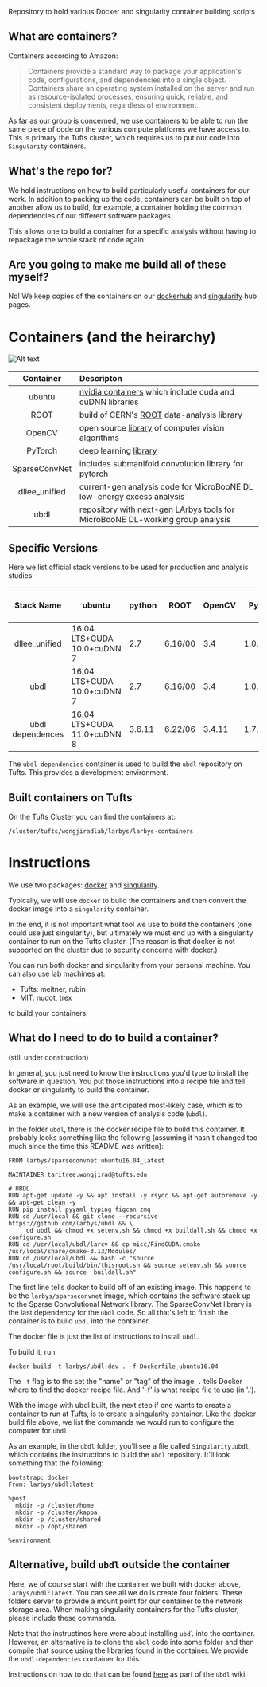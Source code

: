 Repository to hold various Docker and singularity container building scripts


## What are containers?

Containers according to Amazon:

>Containers provide a standard way to package your application's code, configurations, and dependencies into a single object.
>Containers share an operating system installed on the server and run as resource-isolated processes, ensuring quick,
>reliable, and consistent deployments, regardless of environment.

As far as our group is concerned, we use containers to be able to run the same piece of code on
the various compute platforms we have access to.
This is primary the Tufts cluster, which requires us to put our code into `Singularity` containers.

## What's the repo for?

We hold instructions on how to build particularly useful containers for our work.
In addition to packing up the code, containers can be built on top of another allow us to build, for example,
a container holding the common dependencies of our different software packages.

This allows one to build a container for a specific analysis without having to repackage the whole stack of code again.

## Are you going to make me build all of these myself?

No! We keep copies of the containers on our [dockerhub](dockerhub) and [singularity](https://www.singularity-hub.org/collections/2494) hub pages.

# Containers (and the heirarchy)

![Alt text](https://g.gravizo.com/source/custom_mark10?https%3A%2F%2Fraw.githubusercontent.com%2FLArbys%2Flarbys-containers%2Fmaster%2Fcontainer_graph.dot)

| Container | Descripton |
|:---------:|:-----------|
| ubuntu    | [nvidia containers](https://hub.docker.com/r/nvidia/cuda/) which include cuda and cuDNN libraries |
| ROOT      | build of CERN's [ROOT](https://github.com/root-project/root) data-analysis library |
| OpenCV    | open source [library](https://github.com/opencv/opencv) of computer vision algorithms |
| PyTorch   | deep learning [library](https://pytorch.org/) |
| SparseConvNet | includes submanifold convolution library for pytorch |
| dllee_unified   | current-gen analysis code for MicroBooNE DL low-energy excess analysis |
| ubdl      | repository with next-gen LArbys tools for MicroBooNE DL-working group analysis |

## Specific Versions

Here we list official stack versions to be used for production and analysis studies

| Stack Name | ubuntu     | python |  ROOT    | OpenCV | PyTorch   | SubConvNet (nutufts-fork) | dllee_unified | ubdl  |
|:----------:| ---------- | ------ | -------- | ------ | --------- | ------------------------- | ------------- | ----- |
|  dllee_unified |  16.04 LTS+CUDA 10.0+cuDNN 7 | 2.7 | 6.16/00 | 3.4    | 1.0.1post2 | tagXXXXXX  | tagXXXXXXXX   |  n/a  |
|  ubdl |  16.04 LTS+CUDA 10.0+cuDNN 7 | 2.7 | 6.16/00 | 3.4    | 1.0.1post2 | tagXXXXXX  |    n/a        |  tagxxxx |
|  ubdl dependences |  16.04 LTS+CUDA 11.0+cuDNN 8 | 3.6.11 | 6.22/06 | 3.4.11   | 1.7.1 | 7dfbd0f |    n/a        |  n/a |

The `ubdl dependencies` container is used to build the `ubdl` repository on Tufts.
This provides a development environment.

## Built containers on Tufts

On the Tufts Cluster you can find the containers at:

    /cluster/tufts/wongjiradlab/larbys/larbys-containers

# Instructions

We use two packages: [docker](https://www.docker.com/why-docker) and [singularity](https://www.sylabs.io/singularity/).

Typically, we will use `docker` to build the containers and then convert the docker image into a `singularity` container.

In the end, it is not important what tool we use to build the containers (one could use just singularity), but ultimately we must end up with a singularity container to run on the Tufts cluster.  (The reason is that docker is not supported on the cluster due to security concerns with docker.)

You can run both docker and singularity from your personal machine. You can also use lab machines at:

* Tufts: meitner, rubin
* MIT: nudot, trex

to build your containers.


## What do I need to do to build a container?

(still under construction)

In general, you just need to know the instructions you'd type to install the software in question. 
You put those instructions into a recipe file and tell docker or singularity to build the container.

As an example, we will use the anticipated most-likely case, which is to make a container with a new version of analysis code (`ubdl`).

In the folder `ubdl`, there is the docker recipe file to build this container.
It probably looks something like the following (assuming it hasn't changed too much since the time this README was written):

```
FROM larbys/sparseconvnet:ubuntu16.04_latest

MAINTAINER taritree.wongjirad@tufts.edu

# UBDL
RUN apt-get update -y && apt install -y rsync && apt-get autoremove -y && apt-get clean -y
RUN pip install pyyaml typing figcan zmq
RUN cd /usr/local && git clone --recursive https://github.com/larbys/ubdl && \
     cd ubdl && chmod +x setenv.sh && chmod +x buildall.sh && chmod +x configure.sh
RUN cd /usr/local/ubdl/larcv && cp misc/FindCUDA.cmake /usr/local/share/cmake-3.13/Modules/
RUN cd /usr/local/ubdl && bash -c "source /usr/local/root/build/bin/thisroot.sh && source setenv.sh && source configure.sh && source  buildall.sh"
```

The first line tells docker to build off of an existing image.
This happens to be the `larbys/sparseconvnet` image,
which contains the software stack up to the Sparse Convolutional Network library.
The SparseConvNet library is the last dependency for the `ubdl` code.
So all that's left to finish the container is to build `ubdl` into the container.

The docker file is just the list of instructions to install `ubdl`.

To build it, run

    docker build -t larbys/ubdl:dev . -f Dockerfile_ubuntu16.04

The `-t` flag is to the set the "name" or "tag" of the image.
`.` tells Docker where to find the docker recipe file.
And '-f' is what recipe file to use (in '.').

With the image with ubdl built, the next step if one wants to create a container to run
at Tufts, is to create a singularity container.
Like the docker build file above,
we list the commands we would run to configure the computer for `ubdl`.

As an example, in the `ubdl` folder,
you'll see a file called `Singularity.ubdl`,
which contains the instructions to build the `ubdl` repository.
It'll look something that the following:

```
bootstrap: docker
From: larbys/ubdl:latest

%post
  mkdir -p /cluster/home
  mkdir -p /cluster/kappa
  mkdir -p /cluster/shared
  mkdir -p /opt/shared

%environment

```

## Alternative, build `ubdl` outside the container

Here, we of course start with the container we built with docker above, `larbys/ubdl:latest`.
You can see all we do is create four folders.
These folders server to provide a mount point for our container to the network storage area.
When making singularity containers for the Tufts cluster,
please include these commands.

Note that the instructinos here were about installing `ubdl` into the container.
However, an alternative is to clone the `ubdl` code into some folder and then compile that source
using the libraries found in the container.
We provide the `ubdl-dependencies` container for this.

Instructions on how to do that can be found [here](https://github.com/LArbys/ubdl/wiki/Build-development-copy-of-UBDL-with-container)
as part of the `ubdl` wiki.